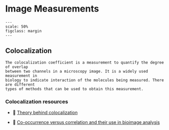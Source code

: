 # Image Measurements

```{figure} ../images/colocalization.png
---
scale: 50%
figclass: margin
---
```
## Colocalization

```{dropdown} What is a colocalization coefficient?
The colocalization coefficient is a measurement to quantify the degree of overlap
between two channels in a microscopy image. It is a widely used measurement in
biology to indicate interaction of the molecules being measured. There are different
types of methods that can be used to obtain this measurement.
```

### Colocalization resources

- 🔢 [Theory behind colocalization](https://svi.nl/ColocalizationTheory)

- 📄 [Co-occurrence versus correlation and their use in bioimage analysis](https://journals.biologists.com/jcs/article/131/3/jcs211847/77151/Image-co-localization-co-occurrence-versus)

